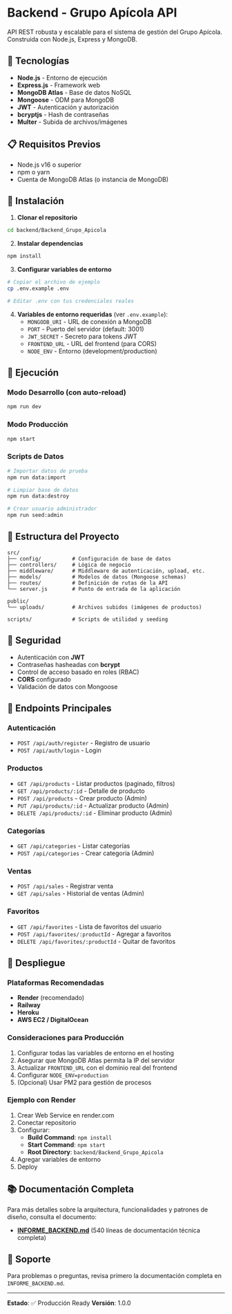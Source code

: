 # Backend - Grupo Apícola API

API REST robusta y escalable para el sistema de gestión del Grupo Apícola. Construida con Node.js, Express y MongoDB.

## 🚀 Tecnologías

- **Node.js** - Entorno de ejecución
- **Express.js** - Framework web
- **MongoDB Atlas** - Base de datos NoSQL
- **Mongoose** - ODM para MongoDB
- **JWT** - Autenticación y autorización
- **bcryptjs** - Hash de contraseñas
- **Multer** - Subida de archivos/imágenes

## 📋 Requisitos Previos

- Node.js v16 o superior
- npm o yarn
- Cuenta de MongoDB Atlas (o instancia de MongoDB)

## 🔧 Instalación

1. **Clonar el repositorio**
```bash
cd backend/Backend_Grupo_Apicola
```

2. **Instalar dependencias**
```bash
npm install
```

3. **Configurar variables de entorno**
```bash
# Copiar el archivo de ejemplo
cp .env.example .env

# Editar .env con tus credenciales reales
```

4. **Variables de entorno requeridas** (ver `.env.example`):
   - `MONGODB_URI` - URL de conexión a MongoDB
   - `PORT` - Puerto del servidor (default: 3001)
   - `JWT_SECRET` - Secreto para tokens JWT
   - `FRONTEND_URL` - URL del frontend (para CORS)
   - `NODE_ENV` - Entorno (development/production)

## 🏃 Ejecución

### Modo Desarrollo (con auto-reload)
```bash
npm run dev
```

### Modo Producción
```bash
npm start
```

### Scripts de Datos
```bash
# Importar datos de prueba
npm run data:import

# Limpiar base de datos
npm run data:destroy

# Crear usuario administrador
npm run seed:admin
```

## 📁 Estructura del Proyecto

```
src/
├── config/          # Configuración de base de datos
├── controllers/     # Lógica de negocio
├── middleware/      # Middleware de autenticación, upload, etc.
├── models/          # Modelos de datos (Mongoose schemas)
├── routes/          # Definición de rutas de la API
└── server.js        # Punto de entrada de la aplicación

public/
└── uploads/         # Archivos subidos (imágenes de productos)

scripts/             # Scripts de utilidad y seeding
```

## 🔐 Seguridad

- Autenticación con **JWT**
- Contraseñas hasheadas con **bcrypt**
- Control de acceso basado en roles (RBAC)
- **CORS** configurado
- Validación de datos con Mongoose

## 📡 Endpoints Principales

### Autenticación
- `POST /api/auth/register` - Registro de usuario
- `POST /api/auth/login` - Login

### Productos
- `GET /api/products` - Listar productos (paginado, filtros)
- `GET /api/products/:id` - Detalle de producto
- `POST /api/products` - Crear producto (Admin)
- `PUT /api/products/:id` - Actualizar producto (Admin)
- `DELETE /api/products/:id` - Eliminar producto (Admin)

### Categorías
- `GET /api/categories` - Listar categorías
- `POST /api/categories` - Crear categoría (Admin)

### Ventas
- `POST /api/sales` - Registrar venta
- `GET /api/sales` - Historial de ventas (Admin)

### Favoritos
- `GET /api/favorites` - Lista de favoritos del usuario
- `POST /api/favorites/:productId` - Agregar a favoritos
- `DELETE /api/favorites/:productId` - Quitar de favoritos

## 🚀 Despliegue

### Plataformas Recomendadas
- **Render** (recomendado)
- **Railway**
- **Heroku**
- **AWS EC2 / DigitalOcean**

### Consideraciones para Producción
1. Configurar todas las variables de entorno en el hosting
2. Asegurar que MongoDB Atlas permita la IP del servidor
3. Actualizar `FRONTEND_URL` con el dominio real del frontend
4. Configurar `NODE_ENV=production`
5. (Opcional) Usar PM2 para gestión de procesos

### Ejemplo con Render
1. Crear Web Service en render.com
2. Conectar repositorio
3. Configurar:
   - **Build Command**: `npm install`
   - **Start Command**: `npm start`
   - **Root Directory**: `backend/Backend_Grupo_Apicola`
4. Agregar variables de entorno
5. Deploy

## 📚 Documentación Completa

Para más detalles sobre la arquitectura, funcionalidades y patrones de diseño, consulta el documento:
- **[INFORME_BACKEND.md](../../INFORME_BACKEND.md)** (540 líneas de documentación técnica completa)

## 🤝 Soporte

Para problemas o preguntas, revisa primero la documentación completa en `INFORME_BACKEND.md`.

---

**Estado**: ✅ Producción Ready
**Versión**: 1.0.0

